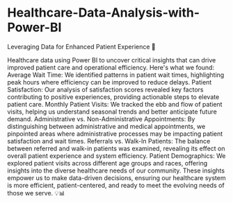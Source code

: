 # Healthcare-Data-Analysis-with-Power-BI
  Leveraging Data for Enhanced Patient Experience 🚀

Healthcare data using Power BI to uncover critical insights that can drive improved patient care and operational efficiency. Here's what we found:
Average Wait Time: We identified patterns in patient wait times, highlighting peak hours where efficiency can be improved to reduce delays.
Patient Satisfaction: Our analysis of satisfaction scores revealed key factors contributing to positive experiences, providing actionable steps to elevate patient care.
Monthly Patient Visits: We tracked the ebb and flow of patient visits, helping us understand seasonal trends and better anticipate future demand.
Administrative vs. Non-Administrative Appointments: By distinguishing between administrative and medical appointments, we pinpointed areas where administrative processes may be impacting patient satisfaction and wait times.
Referrals vs. Walk-In Patients: The balance between referred and walk-in patients was examined, revealing its effect on overall patient experience and system efficiency.
Patient Demographics: We explored patient visits across different age groups and races, offering insights into the diverse healthcare needs of our community.
These insights empower us to make data-driven decisions, ensuring our healthcare system is more efficient, patient-centered, and ready to meet the evolving needs of those we serve. 💡📊
